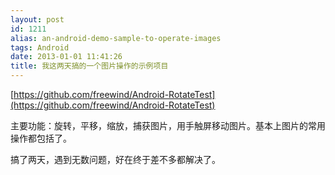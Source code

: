 ```yaml
---
layout: post
id: 1211
alias: an-android-demo-sample-to-operate-images
tags: Android
date: 2013-01-01 11:41:26
title: 我这两天搞的一个图片操作的示例项目
---
```


[https://github.com/freewind/Android-RotateTest](https://github.com/freewind/Android-RotateTest)

主要功能：旋转，平移，缩放，捕获图片，用手触屏移动图片。基本上图片的常用操作都包括了。

搞了两天，遇到无数问题，好在终于差不多都解决了。
